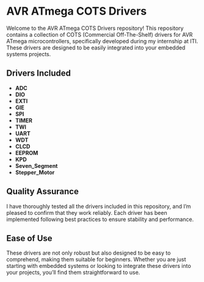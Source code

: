 # AVR ATmega COTS Drivers

Welcome to the AVR ATmega COTS Drivers repository! This repository contains a collection of COTS (Commercial Off-The-Shelf) drivers for AVR ATmega microcontrollers, specifically developed during my internship at ITI. These drivers are designed to be easily integrated into your embedded systems projects.

## Drivers Included

- **ADC**
- **DIO**
- **EXTI**
- **GIE**
- **SPI**
- **TIMER**
- **TWI**
- **UART**
- **WDT**
- **CLCD**
- **EEPROM**
- **KPD**
- **Seven_Segment**
- **Stepper_Motor**

## Quality Assurance

I have thoroughly tested all the drivers included in this repository, and I’m pleased to confirm that they work reliably. Each driver has been implemented following best practices to ensure stability and performance.

## Ease of Use

These drivers are not only robust but also designed to be easy to comprehend, making them suitable for beginners. Whether you are just starting with embedded systems or looking to integrate these drivers into your projects, you’ll find them straightforward to use.
